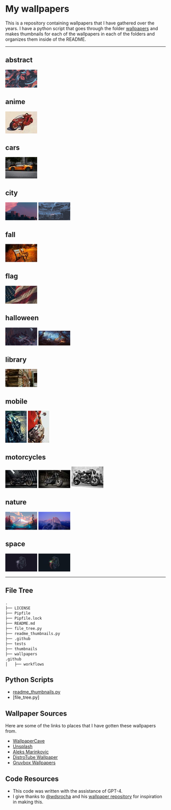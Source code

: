 # My wallpapers

This is a repository containing wallpapers that I have gathered over the years. I have a python script that goes through the folder [wallpapers](/wallpapers) and makes thumbnails for each of the wallpapers in each of the folders and organizes them inside of the README.

---

<!-- THUMBNAILS_START -->

## abstract

[![ign_colorful.png](thumbnails/abstract/ign_colorful.png)](wallpapers/abstract/ign_colorful.png)

## anime

[![ilya_kuvshinov_06.jpeg](thumbnails/anime/ilya_kuvshinov_06.jpeg)](wallpapers/anime/ilya_kuvshinov_06.jpeg)

## cars

[![kevin-bhagat-3cLpiv8h5so-unsplash.jpg](thumbnails/cars/kevin-bhagat-3cLpiv8h5so-unsplash.jpg)](wallpapers/cars/kevin-bhagat-3cLpiv8h5so-unsplash.jpg)

## city

[![evening-sky.png](thumbnails/city/evening-sky.png)](wallpapers/city/evening-sky.png) [![ign_dudeOnBuilding3.png](thumbnails/city/ign_dudeOnBuilding3.png)](wallpapers/city/ign_dudeOnBuilding3.png)

## fall

[![0266.jpg](thumbnails/fall/0266.jpg)](wallpapers/fall/0266.jpg)

## flag

[![samuel-branch-ZPVisr0s_hQ-unsplash.jpg](thumbnails/flag/samuel-branch-ZPVisr0s_hQ-unsplash.jpg)](wallpapers/flag/samuel-branch-ZPVisr0s_hQ-unsplash.jpg)

## halloween

[![ghfw94chrlt91.png](thumbnails/halloween/ghfw94chrlt91.png)](wallpapers/halloween/ghfw94chrlt91.png) [![wp4767418.jpg](thumbnails/halloween/wp4767418.jpg)](wallpapers/halloween/wp4767418.jpg)

## library

[![0166.jpg](thumbnails/library/0166.jpg)](wallpapers/library/0166.jpg)

## mobile

[![121cff020cb2f670e7c56190b3b57f7b.jpg](thumbnails/mobile/121cff020cb2f670e7c56190b3b57f7b.jpg)](wallpapers/mobile/121cff020cb2f670e7c56190b3b57f7b.jpg) [![aleks-marinkovic-rvziaOyz9_Y-unsplash.jpg](thumbnails/mobile/aleks-marinkovic-rvziaOyz9_Y-unsplash.jpg)](wallpapers/mobile/aleks-marinkovic-rvziaOyz9_Y-unsplash.jpg)

## motorcycles

[![wp10762147-harley-davidson-dyna-wallpapers.jpg](thumbnails/motorcycles/wp10762147-harley-davidson-dyna-wallpapers.jpg)](wallpapers/motorcycles/wp10762147-harley-davidson-dyna-wallpapers.jpg) [![wp10762149.jpg](thumbnails/motorcycles/wp10762149.jpg)](wallpapers/motorcycles/wp10762149.jpg) [![wp6959117.jpg](thumbnails/motorcycles/wp6959117.jpg)](wallpapers/motorcycles/wp6959117.jpg)

## nature

[![forrest.png](thumbnails/nature/forrest.png)](wallpapers/nature/forrest.png) [![yosemite.png](thumbnails/nature/yosemite.png)](wallpapers/nature/yosemite.png)

## space

[![2e3e68fb-b6da-4bb6-8ad3-9a2d335340af.png](thumbnails/space/2e3e68fb-b6da-4bb6-8ad3-9a2d335340af.png)](wallpapers/space/2e3e68fb-b6da-4bb6-8ad3-9a2d335340af.png) [![astronaut-jellyfish-space-digital-art-uhdpaper.com-4K-107.jpg](thumbnails/space/astronaut-jellyfish-space-digital-art-uhdpaper.com-4K-107.jpg)](wallpapers/space/astronaut-jellyfish-space-digital-art-uhdpaper.com-4K-107.jpg)

<!-- THUMBNAILS_END -->

---

## File Tree

<!-- BEGIN FILE TREE -->
```text
.
├── LICENSE
├── Pipfile
├── Pipfile.lock
├── README.md
├── file_tree.py
├── readme_thumbnails.py
├── .github
├── tests
├── thumbnails
├── wallpapers
.github
│   ├── workflows
```
<!-- END FILE TREE -->

## Python Scripts

- [readme_thumbnails.py](readme_thumbnails.py)
- [file_tree.py]

## Wallpaper Sources

Here are some of the links to places that I have gotten these wallpapers from.

- [WallpaperCave](https://wallpapercave.com/)
- [Unsplash](https://unsplash.com)
- [Aleks Marinkovic](https://unsplash.com/@aleks_marinkovic)
- [DistroTube Wallpaper](https://gitlab.com/dwt1/wallpapers)
- [Gruvbox Wallpapers](https://github.com/AngelJumbo/gruvbox-wallpapers)

## Code Resources

- This code was written with the assistance of GPT-4.
- I give thanks to [@wdsrocha](https://github.com/wdsrocha) and his [wallpaper repository](https://github.com/wdsrocha/wallpapers) for inspiration in making this.
